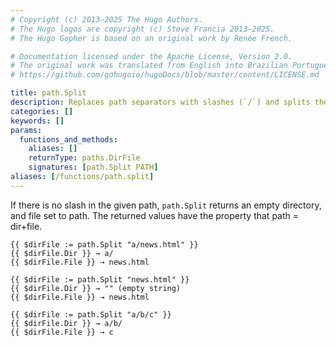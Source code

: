 ```yaml
---
# Copyright (c) 2013–2025 The Hugo Authors.
# The Hugo logos are copyright (c) Steve Francia 2013–2025.
# The Hugo Gopher is based on an original work by Renée French.

# Documentation licensed under the Apache License, Version 2.0.
# The original work was translated from English into Brazilian Portuguese.
# https://github.com/gohugoio/hugoDocs/blob/master/content/LICENSE.md

title: path.Split
description: Replaces path separators with slashes (`/`) and splits the resulting path immediately following the final slash, separating it into a directory and file name component.
categories: []
keywords: []
params:
  functions_and_methods:
    aliases: []
    returnType: paths.DirFile
    signatures: [path.Split PATH]
aliases: [/functions/path.split]
---
```


If there is no slash in the given path, `path.Split` returns an empty directory, and file set to path. The returned values have the property that path = dir+file.

```go-html-template
{{ $dirFile := path.Split "a/news.html" }}
{{ $dirFile.Dir }} → a/
{{ $dirFile.File }} → news.html

{{ $dirFile := path.Split "news.html" }}
{{ $dirFile.Dir }} → "" (empty string)
{{ $dirFile.File }} → news.html

{{ $dirFile := path.Split "a/b/c" }}
{{ $dirFile.Dir }} → a/b/
{{ $dirFile.File }} → c
```
